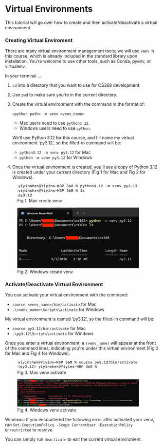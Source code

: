# Virtual Environments

This tutorial will go over how to create and then activate/deactivate a virtual environment.

### Creating Virtual Enviroment
There are many virtual environment management tools; we will use `venv` in this course, which is already included in the standard library upon installation. You're welcome to use other tools, such as Conda, pyenv, or virtualenv.

In your terminal ...

1. `cd` into a directory that you want to use for CS368 development.

2. Use `pwd` to make sure you're in the correct directory.

3. Create the virtual environment with the command in the format of: 

    ```<python path> -m venv <venv_name>``` 

    * Mac users need to use `python3.12`.
    * Windows users need to use `python`. 

    We'll use Python 3.12 for this course, and I'll name my virtual environment 'py3.12', so the filled-in command will be:

    * `python3.12 -m venv py3.12` for Mac
    * `python -m venv py3.12` for Windows

4. Once the virtual environment is created, you'll see a copy of Python 3.12 is created under your current directory (Fig 1 for Mac and Fig 2 for Windows).

<figure>
  <img src="mac-installation-images/venv-create.png" alt="mac venv create" width="400">
  <figcaption>Fig 1. Mac create venv</figcaption>
</figure>
<figure>
  <img src="windows-installation-images/venv-create.png" alt="windows venv create" width="400">
  <figcaption>Fig 2. Windows create venv</figcaption>
</figure>

### Activate/Deactivate Virtual Environment
You can activate your virtual environment with the command:
* ```source <venv_name>/bin/activate``` for Mac
* ```.\<venv_name>\Scripts\activate``` for Windows

My virtual environment is named 'py3.12', so the filled-in command will be:
* ```source py3.12/bin/activate``` for Mac
* ```.\py3.12\Scripts\activate``` for Windows

Once you enter a virtual environment, a `(venv_name)` will appear at the front of the command lines, indicating you're under this virtual environment (Fig 3 for Mac and Fig 4 for Windows).

<figure>
  <img src="mac-installation-images/venv-activate.png" alt="mac venv activate" width="400">
  <figcaption>Fig 3. Mac venv activate</figcaption>
</figure>
<figure>
  <img src="windows-installation-images/venv.png" alt="windows venv activate" width="400">
  <figcaption>Fig 4. Windows venv activate</figcaption>
</figure>

Windows: if you encountered the following error after activated your venv, run `Set-ExecutionPolicy -Scope CurrentUser -ExecutionPolicy Unrestricted` to resolve.

You can simply run `deactivate` to exit the current virtual enviroment.